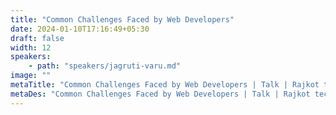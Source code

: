 ```yaml
---
title: "Common Challenges Faced by Web Developers"
date: 2024-01-10T17:16:49+05:30
draft: false
width: 12
speakers:
    - path: "speakers/jagruti-varu.md"
image: ""
metaTitle: "Common Challenges Faced by Web Developers | Talk | Rajkot tech"
metaDes: "Common Challenges Faced by Web Developers | Talk | Rajkot tech"
---
```


